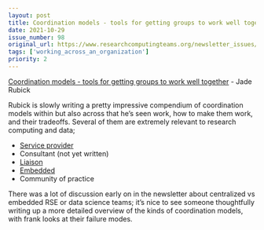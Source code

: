 ```yaml
---
layout: post
title: Coordination models - tools for getting groups to work well together - Jade Rubick
date: 2021-10-29
issue_number: 98
original_url: https://www.researchcomputingteams.org/newsletter_issues/0098
tags: ['working_across_an_organization']
priority: 2
---
```


<!-- markdownlint-disable MD033 -->
<!-- markdownlint-disable MD041 -->
<!-- markdownlint-disable MD049 -->

[Coordination models - tools for getting groups to work well together](https://www.rubick.com/coordination-models/) - Jade Rubick

Rubick is slowly writing a pretty impressive compendium of coordination models within but also across that he’s seen work, how to make them work, and their tradeoffs.  Several of them are extremely relevant to research computing and data;

- [Service provider](https://www.rubick.com/service-provider-model/)
- Consultant (not yet written)
- [Liaison](https://www.rubick.com/liaison-model/)
- [Embedded](https://www.rubick.com/embedded-model/)
- Community of practice

There was a lot of discussion early on in the newsletter about centralized vs embedded RSE or data science teams; it’s nice to see someone thoughtfully writing up a more detailed overview of the kinds of coordination models, with frank looks at their failure modes.